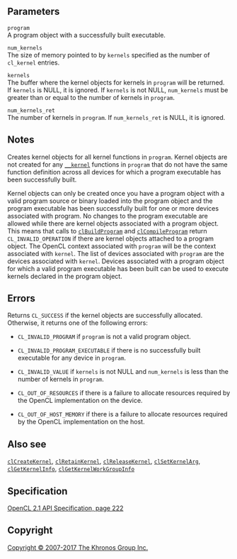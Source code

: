 Parameters
----------

`program`  
A program object with a successfully built executable.

`num_kernels`  
The size of memory pointed to by `kernels` specified as the number of
`cl_kernel` entries.

`kernels`  
The buffer where the kernel objects for kernels in `program` will be
returned. If `kernels` is NULL, it is ignored. If `kernels` is not NULL,
`num_kernels` must be greater than or equal to the number of kernels in
`program`.

`num_kernels_ret`  
The number of kernels in `program`. If `num_kernels_ret` is NULL, it is
ignored.

Notes
-----

Creates kernel objects for all kernel functions in `program`. Kernel
objects are not created for any [`__kernel`](functionQualifiers.html)
functions in `program` that do not have the same function definition
across all devices for which a program executable has been successfully
built.

Kernel objects can only be created once you have a program object with a
valid program source or binary loaded into the program object and the
program executable has been successfully built for one or more devices
associated with program. No changes to the program executable are
allowed while there are kernel objects associated with a program object.
This means that calls to [`clBuildProgram`](clBuildProgram.html) and
[`clCompileProgram`](clCompileProgram.html) return
`CL_INVALID_OPERATION` if there are kernel objects attached to a program
object. The OpenCL context associated with `program` will be the context
associated with `kernel`. The list of devices associated with `program`
are the devices associated with `kernel`. Devices associated with a
program object for which a valid program executable has been built can
be used to execute kernels declared in the program object.

Errors
------

Returns `CL_SUCCESS` if the kernel objects are successfully allocated.
Otherwise, it returns one of the following errors:

-   `CL_INVALID_PROGRAM` if `program` is not a valid program object.

-   `CL_INVALID_PROGRAM_EXECUTABLE` if there is no successfully built
    executable for any device in `program`.

-   `CL_INVALID_VALUE` if `kernels` is not NULL and `num_kernels` is
    less than the number of kernels in `program`.

-   `CL_OUT_OF_RESOURCES` if there is a failure to allocate resources
    required by the OpenCL implementation on the device.

-   `CL_OUT_OF_HOST_MEMORY` if there is a failure to allocate resources
    required by the OpenCL implementation on the host.

Also see
--------

[`clCreateKernel`](clCreateKernel.html),
[`clRetainKernel`](clRetainKernel.html),
[`clReleaseKernel`](clReleaseKernel.html),
[`clSetKernelArg`](clSetKernelArg.html),
[`clGetKernelInfo`](clGetKernelInfo.html),
[`clGetKernelWorkGroupInfo`](clGetKernelWorkGroupInfo.html)

Specification
-------------

[OpenCL 2.1 API Specification, page
222](https://www.khronos.org/registry/cl/specs/opencl-2.1.pdf#page=222)

Copyright
---------

[Copyright © 2007-2017 The Khronos Group Inc.](copyright.html)
